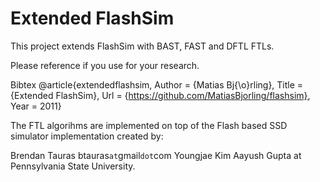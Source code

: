 # Extended FlashSim

This project extends FlashSim with BAST, FAST and DFTL FTLs. 

Please reference if you use for your research.

Bibtex
  @article{extendedflashsim,
	Author = {Matias Bj{\o}rling},
	Title = {Extended FlashSim},
	Url = {https://github.com/MatiasBjorling/flashsim},
	Year = 2011}

The FTL algorihms are implemented on top of the Flash based SSD simulator implementation created by:

Brendan Tauras btauras<code>at</code>gmail<code>dot</code>com
Youngjae Kim
Aayush Gupta
at Pennsylvania State University.




